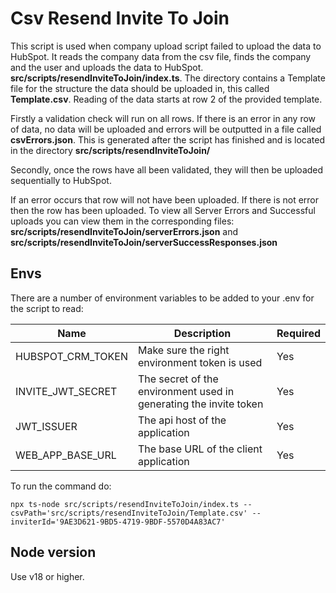 # Csv Resend Invite To Join

This script is used when company upload script failed to upload the data to HubSpot. It reads the company data from the csv file, finds the company and the user and uploads the data to HubSpot. **src/scripts/resendInviteToJoin/index.ts**. The directory contains a Template file for the structure the data should be uploaded in, this called **Template.csv**. Reading of the data starts at row 2 of the provided template.

Firstly a validation check will run on all rows. If there is an error in any row of data, no data will be uploaded and errors will be outputted in a file called **csvErrors.json**. This is generated after the script has finished and is located in the directory **src/scripts/resendInviteToJoin/**

Secondly, once the rows have all been validated, they will then be uploaded sequentially to HubSpot.

If an error occurs that row will not have been uploaded. If there is not error then the row has been uploaded.
To view all Server Errors and Successful uploads you can view them in the corresponding files: **src/scripts/resendInviteToJoin/serverErrors.json** and **src/scripts/resendInviteToJoin/serverSuccessResponses.json**

## Envs

There are a number of environment variables to be added to your .env for the script to read:

| Name | Description | Required
------------- | ------------- | -------------
HUBSPOT_CRM_TOKEN | Make sure the right environment token is used | Yes
INVITE_JWT_SECRET | The secret of the environment used in generating the invite token | Yes
JWT_ISSUER | The api host of the application | Yes
WEB_APP_BASE_URL | The base URL of the client application | Yes


To run the command do:

```
npx ts-node src/scripts/resendInviteToJoin/index.ts --csvPath='src/scripts/resendInviteToJoin/Template.csv' --inviterId='9AE3D621-9BD5-4719-9BDF-5570D4A83AC7'
```

## Node version

Use v18 or higher.
